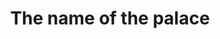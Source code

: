 ---
title: The name of the palace
division: HouSanGong
licence: No Licence Yet
licence-url: https://pic.baike.soso.com/ugc/baikepic2/2827/20201226202743-56128593_jpeg_750_680_50696.jpg/0
image-url: https://pic.baike.soso.com/ugc/baikepic2/2827/20201226202743-56128593_jpeg_750_680_50696.jpg/0
time: qing dynasty
para: 10m, 100m2
intro: this is test content. this is test content. this is test content. this is test content.
---